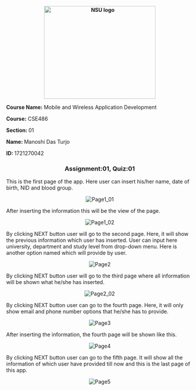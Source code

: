 <p align="center"><strong><img src="https://user-images.githubusercontent.com/35170218/127343018-fda4f9fe-b254-413e-ab02-961f9dc2fa8f.png" alt="NSU logo" width="300" height="250" /></strong></p>


<p><strong>Course Name:</strong> Mobile and Wireless Application Development</p>
<p><strong>Course:</strong>  CSE486 </p>
<p><strong>Section: </strong>01</p>
<p><strong>Name: </strong>Manoshi Das Turjo</p>
<p><strong>ID: </strong> 1721270042</p>

<h3 align="center">Assignment:01, Quiz:01</h3>


<p>This is the first page of the app. Here user can insert his/her name, date of birth, NID  and blood group.</p>

<p align="center"> <img src="https://user-images.githubusercontent.com/85054248/127352124-0c498266-585b-4418-a2e2-cb1706670036.jpeg" alt="Page1_01"/> </p>
<p> After inserting the information this will be the view of the page.</p>
<p align="center"> <img src="https://user-images.githubusercontent.com/85054248/127352578-88730f31-45b2-4ee4-a083-2752f0e0a470.jpeg" alt="Page1_02"/></p>

<p>By clicking NEXT button user will go to the second page. Here, it will show the previous information which user has inserted. User can input here university, department and study level from drop-down menu. Here is another option named which will provide by user.
</p>
<p align="center"> <img src="https://user-images.githubusercontent.com/85054248/127352977-15dd6dcc-9ff8-4bbd-bd82-a2e93f463a3a.jpeg" alt="Page2"/></p>
<p>By clicking NEXT button user will go to the third page where all information will be shown what he/she has inserted. 
</p>
<p align="center"> <img src="https://user-images.githubusercontent.com/85054248/127353374-35b320d0-3785-46bf-9cf1-1ae8e4228c67.jpeg" alt="Page2_02"/></p>
<p>By clicking NEXT button user can go to the fourth page. Here, it will only show email and phone number options that he/she has to provide.</p>
<p align="center"> <img src="https://user-images.githubusercontent.com/85054248/127354108-c1f1ea3c-7041-4734-a848-d3a5d165b04a.jpeg" alt="Page3"/></p>
<p>After inserting the information, the fourth page will be shown like this.</p>
<p align="center"> <img src="https://user-images.githubusercontent.com/85054248/127354486-f4c3d6ff-13fd-4719-881f-e27bb11a2219.jpeg" alt="Page4"/></p>
<p>By clicking NEXT button user can go to the fifth page. It will show all the information of which user have provided till now and this is the last page of this app.</p>
<p align="center"> <img src="https://user-images.githubusercontent.com/85054248/127354748-aa61411b-f276-45ca-8271-60e1f578a30e.jpeg" alt="Page5"/></p

